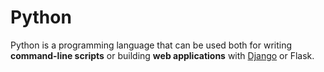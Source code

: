 # Python
 
Python is a programming language that can be used both for writing **command-line scripts** or building **web applications** with [Django](/wiki/Django) or Flask.
